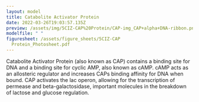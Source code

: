 ```yaml
---
layout: model
title: Catabolite Activator Protein
date: 2022-03-26T19:03:57.135Z
preview: /assets/img/5CIZ-CAP%20Protein/CAP-img_CAP+alpha+DNA-ribbon.png
modelfile: " "
figuresheet: /assets/figure_sheets/5CIZ-CAP
  Protein_Photosheet.pdf
---
```

Catabolite Activator Protein (also known as CAP) contains a binding site for DNA and a binding site for cyclic AMP, also known as cAMP. cAMP acts as an allosteric regulator and increases CAPs binding affinity for DNA when bound. CAP activates the lac operon, allowing for the transcription of permease and beta-galactosidase, important molecules in the breakdown of lactose and glucose regulation.
